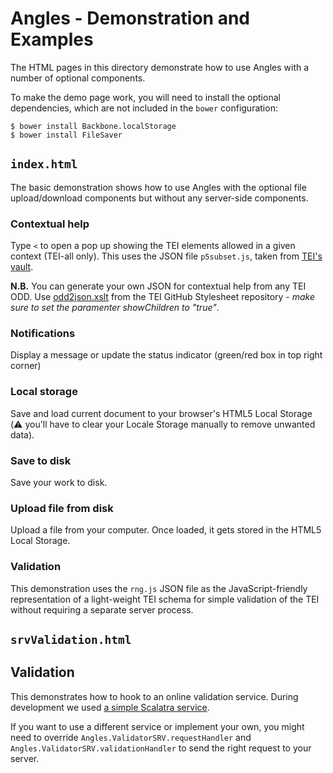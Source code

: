 # Angles - Demonstration and Examples

The HTML pages in this directory demonstrate how to use Angles with a number of optional components.

To make the demo page work, you will need to install the optional dependencies, which are not included in the `bower` configuration:

```
$ bower install Backbone.localStorage
$ bower install FileSaver
```

## `index.html`

The basic demonstration shows how to use Angles with the optional file upload/download components but without any server-side components.

### Contextual help

Type `<` to open a pop up showing the TEI elements allowed in a given context (TEI-all only).
This uses the JSON file `p5subset.js`, taken from [TEI's vault](http://www.tei-c.org/Vault/P5/current/xml/tei/odd/).

**N.B.** You can generate your own JSON for contextual help from any TEI ODD. Use [odd2json.xslt](https://github.com/TEIC/Stylesheets/blob/master/odds/odd2json.xsl) from the TEI GitHub Stylesheet repository - *make sure to set the paramenter showChildren to "true"*.

### Notifications

Display a message or update the status indicator (green/red box in top right corner)

### Local storage

Save and load current document to your browser's HTML5 Local Storage (:warning: you'll have to clear your Locale Storage manually to remove unwanted data).

### Save to disk

Save your work to disk.

### Upload file from disk

Upload a file from your computer. Once loaded, it gets stored in the HTML5 Local Storage. 

### Validation

This demonstration uses the `rng.js` JSON file as the JavaScript-friendly representation of a light-weight TEI schema for simple validation of the TEI without requiring a separate server process.


## `srvValidation.html`

## Validation

This demonstrates how to hook to an online validation service. During development we used [a simple Scalatra service](https://github.com/travisbrown/validation-demo). 

If you want to use a different service or implement your own, you might need to override `Angles.ValidatorSRV.requestHandler` and `Angles.ValidatorSRV.validationHandler` to send the right request to your server.